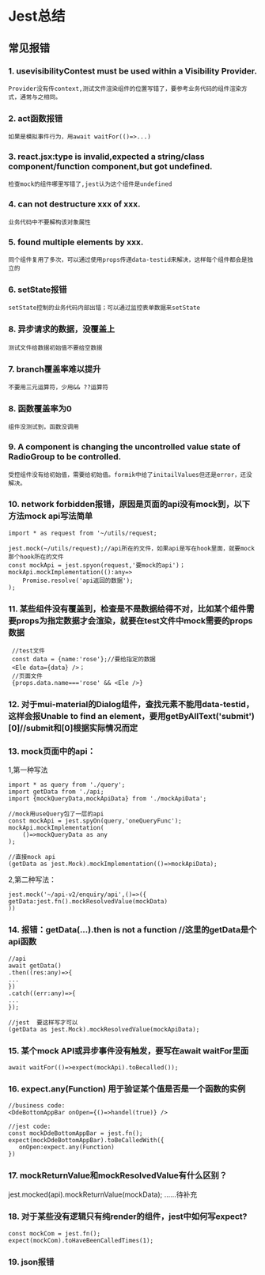 # Jest总结
## 常见报错
### 1. usevisibilityContest must be used within a Visibility Provider.
    Provider没有传context,测试文件渲染组件的位置写错了，要参考业务代码的组件渲染方式，通常与之相同。
### 2. act函数报错
    如果是模拟事件行为，用await waitFor(()=>...)
### 3. react.jsx:type is invalid,expected a string/class component/function component,but got undefined.
    检查mock的组件哪里写错了,jest认为这个组件是undefined
### 4. can not destructure xxx of xxx.
    业务代码中不要解构该对象属性
### 5. found multiple elements by xxx.
    同个组件复用了多次，可以通过使用props传递data-testid来解决，这样每个组件都会是独立的
### 6. setState报错
    setState控制的业务代码内部出错；可以通过监控表单数据来setState
### 8. 异步请求的数据，没覆盖上
    测试文件给数据初始值不要给空数据
### 7. branch覆盖率难以提升
    不要用三元运算符，少用&& ??运算符
### 8. 函数覆盖率为0
    组件没测试到，函数没调用
### 9. A component is changing the uncontrolled value state of RadioGroup to be controlled.
    受控组件没有给初始值，需要给初始值。formik中给了initailValues但还是error，还没解决。
### 10. network forbidden报错，原因是页面的api没有mock到，以下方法mock api写法简单
    import * as request from '~/utils/request;
    
    jest.mock(~/utils/request);//api所在的文件，如果api是写在hook里面，就要mock那个hook所在的文件
    const mockApi = jest.spyon(request,'要mock的api')；
    mockApi.mockImplementation(():any=>
        Promise.resolve('api返回的数据');
    );
### 11. 某些组件没有覆盖到，检查是不是数据给得不对，比如某个组件需要props为指定数据才会渲染，就要在test文件中mock需要的props数据
   ```
    //test文件
    const data = {name:'rose'};//要给指定的数据
    <Ele data={data} />；
    //页面文件
    {props.data.name==='rose' && <Ele />} 
   ```
### 12. 对于mui-material的Dialog组件，查找元素不能用data-testid，这样会报Unable to find an element，要用getByAllText('submit')[0]//submit和[0]根据实际情况而定
### 13. mock页面中的api：
1,第一种写法
```
import * as query from './query';
import getData from './api;
import {mockQueryData,mockApiData} from './mockApiData';

//mock用useQuery包了一层的api
const mockApi = jest.spyOn(query,'oneQueryFunc');
mockApi.mockImplementation(
    ()=>mockQueryData as any
);

//直接mock api
(getData as jest.Mock).mockImplementation(()=>mockApiData);
```

2,第二种写法：
```
jest.mock('~/api-v2/enquiry/api',()=>({
getData:jest.fn().mockResolvedValue(mockData)
))
```
### 14. 报错：getData(...).then is not a function //这里的getData是个api函数
```
//api
await getData()
.then((res:any)=>{
...
})
.catch((err:any)=>{
...
});

//jest  要这样写才可以
(getData as jest.Mock).mockResolvedValue(mockApiData);
```
### 15. 某个mock API或异步事件没有触发，要写在await waitFor里面
```
await waitFor(()=>expect(mockApi).toBecalled());
```
### 16. expect.any(Function)  用于验证某个值是否是一个函数的实例
```
//business code:
<DdeBottomAppBar onOpen={()=>handel(true)} />
```
```
//jest code:
const mockDdeBottomAppBar = jest.fn();
expect(mockDdeBottomAppBar).toBeCalledWith({
   onOpen:expect.any(Function)
})
```
### 17. mockReturnValue和mockResolvedValue有什么区别？
jest.mocked(api).mockReturnValue(mockData);
......待补充
### 18. 对于某些没有逻辑只有纯render的组件，jest中如何写expect?
```
const mockCom = jest.fn();
expect(mockCom).toHaveBeenCalledTimes(1);
```
### 19. json报错

